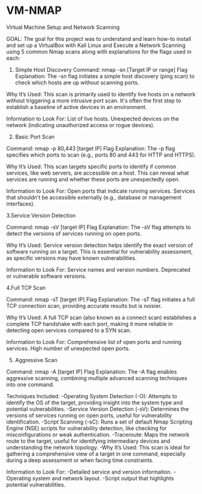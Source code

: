 # VM-NMAP
Virtual Machine Setup and Network Scanning

GOAL: The goal for this project was to understand and learn how-to install and set up a VirtualBox with Kali Linux and Execute a Network Scanning using 5 common Nmap scans along with explanations for the flags used in each:

1. Simple Host Discovery
Command: nmap -sn [Target IP or range]
Flag Explanation: The -sn flag initiates a simple host discovery (ping scan) to check which hosts are up without scanning ports.

Why It’s Used: This scan is primarily used to identify live hosts on a network without triggering a more intrusive port scan. It's often the first step to establish a baseline of active devices in an environment.

Information to Look For: List of live hosts.
Unexpected devices on the network (indicating unauthorized access or rogue devices).

2. Basic Port Scan

Command: nmap -p 80,443 [target IP]
Flag Explanation: The -p flag specifies which ports to scan (e.g., ports 80 and 443 for HTTP and HTTPS).

Why It’s Used: This scan targets specific ports to identify if common services, like web servers, are accessible on a host. This can reveal what services are running and whether these ports are unexpectedly open.

Information to Look For: 
  Open ports that indicate running services.
  Services that shouldn’t be accessible externally (e.g., database or management interfaces).

3.Service Version Detection

Command: nmap -sV [target IP]
Flag Explanation: The -sV flag attempts to detect the versions of services running on open ports.

Why It’s Used: Service version detection helps identify the exact version of software running on a target. This is essential for vulnerability assessment, as specific versions may have known vulnerabilities.

Information to Look For: 
  Service names and version numbers.
  Deprecated or vulnerable software versions.

4.Full TCP Scan

Command: nmap -sT [target IP]
Flag Explanation: The -sT flag initiates a full TCP connection scan, providing accurate results but is noisier.

Why It’s Used: A full TCP scan (also known as a connect scan) establishes a complete TCP handshake with each port, making it more reliable in detecting open services compared to a SYN scan.

Information to Look For:
  Comprehensive list of open ports and running services.
  High number of unexpected open ports.


5. Aggressive Scan

Command: nmap -A [target IP]
Flag Explanation: The -A flag enables aggressive scanning, combining multiple advanced scanning techniques into one command.

Techniques Included:
  -Operating System Detection (-O): Attempts to identify the OS of the target, providing insight into the system type and potential vulnerabilities.
  -Service Version Detection (-sV): Determines the versions of services running on open ports, useful for vulnerability identification.
  -Script Scanning (-sC): Runs a set of default Nmap Scripting Engine (NSE) scripts for vulnerability detection, like checking for misconfigurations or weak authentication.
  -Traceroute: Maps the network route to the target, useful for identifying intermediary devices and understanding the network topology.
  -Why It’s Used: This scan is ideal for gathering a comprehensive view of a target in one command, especially during a deep assessment or when facing time constraints.

Information to Look For:
  -Detailed service and version information.
  -Operating system and network layout.
  -Script output that highlights potential vulnerabilities.
